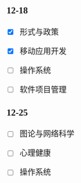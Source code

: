 <font face="楷体" size = 4>

### 12-18

- [x] 形式与政策
- [x] 移动应用开发
- [ ] 操作系统
- [ ] 软件项目管理


### 12-25
- [ ] 图论与网络科学
- [ ] 心理健康
- [ ] 操作系统


